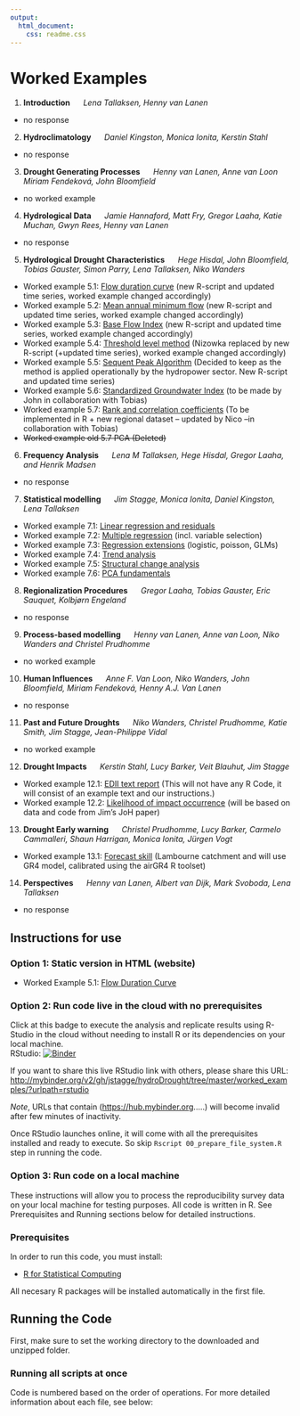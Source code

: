 ```yaml
---
output: 
  html_document: 
    css: readme.css
---
```

# Worked Examples  

1. **Introduction** <i>&nbsp;&nbsp;&nbsp;&nbsp;</i> *Lena Tallaksen, Henny van Lanen*
 * no response

2. **Hydroclimatology** <i>&nbsp;&nbsp;&nbsp;&nbsp;</i> *Daniel Kingston, Monica Ionita, Kerstin Stahl*
 * no response
 
3. **Drought Generating Processes** <i>&nbsp;&nbsp;&nbsp;&nbsp;</i> *Henny van Lanen, Anne van Loon Miriam Fendeková, John Bloomfield*
 * no worked example
 
4.  **Hydrological Data** <i>&nbsp;&nbsp;&nbsp;&nbsp;</i> *Jamie Hannaford, Matt Fry, Gregor Laaha, Katie Muchan, Gwyn Rees, Henny van Lanen*
 * no response

5.  **Hydrological Drought Characteristics** <i>&nbsp;&nbsp;&nbsp;&nbsp;</i> *Hege Hisdal, John Bloomfield, Tobias Gauster, Simon Parry, Lena Tallaksen, Niko Wanders*
 * Worked example 5.1: [Flow duration curve](https://combinatronics.com/jstagge/hydroDrought/master/worked_examples/5-1_flow_duration_curve.html) (new R-script and updated time series, worked example changed accordingly)                   
 * Worked example 5.2: [Mean annual minimum flow](https://combinatronics.com/jstagge/hydroDrought/master/worked_examples/5-2_mean_annual_minimum_flow.html) (new R-script and updated time series, worked example changed accordingly)             
 * Worked example 5.3: [Base Flow Index](https://combinatronics.com/jstagge/hydroDrought/master/worked_examples/5-3_base_flow_index.html) (new R-script and updated time series, worked example changed accordingly)                      
 * Worked example 5.4: [Threshold level method](https://combinatronics.com/jstagge/hydroDrought/master/worked_examples/5-4_threshold_level_method.html) (Nizowka replaced by new R-script (+updated time series), worked example changed accordingly)
 * Worked example 5.5: [Sequent Peak Algorithm](https://combinatronics.com/jstagge/hydroDrought/master/worked_examples/5-5_sequent_peak_algorithm.html) (Decided to keep as the method is applied operationally by the hydropower sector. New R-script and updated time series)
 * Worked example 5.6: [Standardized Groundwater Index](https://combinatronics.com/jstagge/hydroDrought/master/worked_examples/5-6_standardized_groundwater_index.html) (to be made by John in collaboration with Tobias)        
 * Worked example 5.7: [Rank and correlation coefficients](https://combinatronics.com/jstagge/hydroDrought/master/worked_examples/5-7_rank_and_correlation_coefficients.html) (To be implemented in R + new regional dataset – updated by Nico –in collaboration with Tobias)
 * ~~Worked example old 5.7 PCA (Deleted)~~


6.  **Frequency Analysis** <i>&nbsp;&nbsp;&nbsp;&nbsp;</i> *Lena M Tallaksen, Hege Hisdal, Gregor Laaha, and Henrik Madsen*
 * no response
 
7.  **Statistical modelling** <i>&nbsp;&nbsp;&nbsp;&nbsp;</i> *Jim Stagge, Monica Ionita, Daniel Kingston, Lena Tallaksen*
 * Worked example 7.1: [Linear regression and residuals](https://combinatronics.com/jstagge/hydroDrought/master/worked_examples/7-1_linear_regression_and_residuals.html)  
 * Worked example 7.2: [Multiple regression](https://combinatronics.com/jstagge/hydroDrought/master/worked_examples/7-2_multiple_regression.html) (incl. variable selection) 
 * Worked example 7.3: [Regression extensions](https://combinatronics.com/jstagge/hydroDrought/master/worked_examples/7-3_regression_extensions.html) (logistic, poisson, GLMs) 
 * Worked example 7.4: [Trend analysis](https://combinatronics.com/jstagge/hydroDrought/master/worked_examples/7-4_trend_analysis.html)  
 * Worked example 7.5: [Structural change analysis](https://combinatronics.com/jstagge/hydroDrought/master/worked_examples/7-5_structural_change_analysis.html)  
 * Worked example 7.6: [PCA fundamentals](https://combinatronics.com/jstagge/hydroDrought/master/worked_examples/7-6_pca_fundamentals.html)
 
8.  **Regionalization Procedures** <i>&nbsp;&nbsp;&nbsp;&nbsp;</i> *Gregor Laaha, Tobias Gauster, Eric Sauquet, Kolbjørn Engeland*
 * no response
 
9.  **Process-based modelling** <i>&nbsp;&nbsp;&nbsp;&nbsp;</i> *Henny van Lanen, Anne van Loon, Niko Wanders and Christel Prudhomme*
 * no worked example
 
10.  **Human Influences** <i>&nbsp;&nbsp;&nbsp;&nbsp;</i> *Anne F. Van Loon, Niko Wanders, John Bloomfield, Miriam Fendeková, Henny A.J. Van Lanen*
 * no response
 
11.  **Past and Future Droughts** <i>&nbsp;&nbsp;&nbsp;&nbsp;</i> *Niko Wanders, Christel Prudhomme, Katie Smith, Jim Stagge, Jean-Philippe Vidal*
 * no worked example
 
12.  **Drought Impacts** <i>&nbsp;&nbsp;&nbsp;&nbsp;</i> *Kerstin Stahl, Lucy Barker, Veit Blauhut, Jim Stagge*
 * Worked example 12.1: [EDII text report](https://combinatronics.com/jstagge/hydroDrought/master/worked_examples/12-1_edii_text_report.html) (This will not have any R Code, it will consist of an example text and our instructions.) 
 * Worked example 12.2: [Likelihood of impact occurrence](https://combinatronics.com/jstagge/hydroDrought/master/worked_examples/12-2_likelihood_of_impact_occurrence.html) (will be based on data and code from Jim’s JoH paper) 

13.  **Drought Early warning** <i>&nbsp;&nbsp;&nbsp;&nbsp;</i> *Christel Prudhomme, Lucy Barker, Carmelo Cammalleri, Shaun Harrigan, Monica Ionita, Jürgen Vogt*
 * Worked example 13.1: [Forecast skill](https://combinatronics.com/jstagge/hydroDrought/master/worked_examples/13-1_forecast_skill.html) (Lambourne catchment and will use GR4 model, calibrated using the airGR4 R toolset)

14.  **Perspectives** <i>&nbsp;&nbsp;&nbsp;&nbsp;</i> *Henny van Lanen, Albert van Dijk, Mark Svoboda, Lena Tallaksen*
 * no response
 



## Instructions for use

### Option 1: Static version in HTML (website) 

 * Worked Example 5.1: [Flow Duration Curve](https://combinatronics.com/jstagge/hydroDrought/master/worked_examples/5-1_flow_duration_curve.html)


### Option 2: Run code live in the cloud with no prerequisites

Click at this badge to execute the analysis and replicate results using R-Studio in the cloud without needing to install R or its dependencies on your local machine.    
RStudio: [![Binder](http://mybinder.org/badge.svg)](http://mybinder.org/v2/gh/jstagge/hydroDrought/tree/master/worked_examples/?urlpath=rstudio)

If you want to share this live RStudio link with others, please share this URL: http://mybinder.org/v2/gh/jstagge/hydroDrought/tree/master/worked_examples/?urlpath=rstudio

*Note*, URLs that contain (https://hub.mybinder.org.....) will become invalid after few minutes of inactivity.

Once RStudio launches online, it will come with all the prerequisites installed and ready to execute. So skip ```Rscript 00_prepare_file_system.R``` step in running the code.    
 

### Option 3: Run code on a local machine   
These instructions will allow you to process the reproducibility survey data on your local machine for testing purposes. All code is written in R. See Prerequisites and Running sections below for detailed instructions.  

### Prerequisites

In order to run this code, you must install:
* [R for Statistical Computing](https://www.r-project.org/)

All necesary R packages will be installed automatically in the first file.

## Running the Code

First, make sure to set the working directory to the downloaded and unzipped folder.  

### Running all scripts at once

Code is numbered based on the order of operations. For more detailed information about each file, see below:

